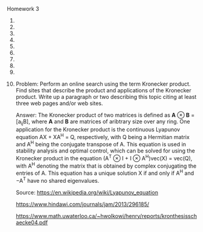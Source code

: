 Homework 3

1.

2.

3.

4.

5.

6.

7.

8.

9.

10. Problem: Perform an online search using the term Kronecker product. Find sites that describe the product and applications of the Kronecker product. Write up a paragraph or two describing this topic citing at least three web pages and/or web sites.

    Answer: The Kronecker product of two matrices is defined as <b>A</b> ⊗ <b>B</b> = \[a<sub>ij</sub>B\], where <b>A</b> and <b>B</b> are matrices of aribtrary size over any ring. One application for the Kronecker product is the continuous Lyapunov equation AX + XA<sup>H</sup> = Q, respectively, with Q being a Hermitian matrix and A<sup>H</sup> being the conjugate transpose of A. This equation is used in stability analysis and optimal control, which can be solved for using the Kronecker product in the equation (A<sup>T</sup> ⊗ I + I ⊗ A<sup>H</sup>)vec(X) = vec(Q), with A<sup>H</sup> denoting the matrix that is obtained by complex conjugating the entries of A. This equation has a unique solution X if and only if A<sup>H</sup> and −A<sup>T</sup> have no shared eigenvalues.
    
    Source: https://en.wikipedia.org/wiki/Lyapunov_equation
    
    https://www.hindawi.com/journals/jam/2013/296185/
    
    https://www.math.uwaterloo.ca/~hwolkowi/henry/reports/kronthesisschaecke04.pdf

